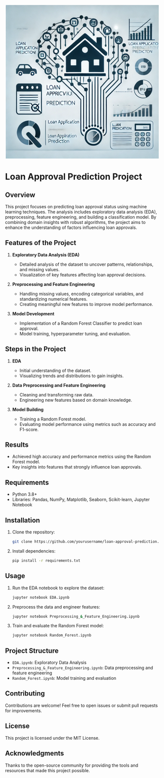 <div align="center">
  <img src="https://raw.githubusercontent.com/Rajarya2003/Loan-Approval-/main/loan_approval_image.webp" alt="Loan Approval Project" width="500">
</div>





# Loan Approval Prediction Project

## Overview
This project focuses on predicting loan approval status using machine learning techniques. The analysis includes exploratory data analysis (EDA), preprocessing, feature engineering, and building a classification model. By combining domain insights with robust algorithms, the project aims to enhance the understanding of factors influencing loan approvals.

## Features of the Project
1. **Exploratory Data Analysis (EDA)**
   - Detailed analysis of the dataset to uncover patterns, relationships, and missing values.
   - Visualization of key features affecting loan approval decisions.

2. **Preprocessing and Feature Engineering**
   - Handling missing values, encoding categorical variables, and standardizing numerical features.
   - Creating meaningful new features to improve model performance.

3. **Model Development**
   - Implementation of a Random Forest Classifier to predict loan approval.
   - Model training, hyperparameter tuning, and evaluation.

## Steps in the Project
1. **EDA**
   - Initial understanding of the dataset.
   - Visualizing trends and distributions to gain insights.

2. **Data Preprocessing and Feature Engineering**
   - Cleaning and transforming raw data.
   - Engineering new features based on domain knowledge.

3. **Model Building**
   - Training a Random Forest model.
   - Evaluating model performance using metrics such as accuracy and F1-score.

## Results
- Achieved high accuracy and performance metrics using the Random Forest model.
- Key insights into features that strongly influence loan approvals.

## Requirements
- Python 3.8+
- Libraries: Pandas, NumPy, Matplotlib, Seaborn, Scikit-learn, Jupyter Notebook

## Installation
1. Clone the repository:
   ```bash
   git clone https://github.com/yourusername/loan-approval-prediction.git
   ```
2. Install dependencies:
   ```bash
   pip install -r requirements.txt
   ```

## Usage
1. Run the EDA notebook to explore the dataset:
   ```bash
   jupyter notebook EDA.ipynb
   ```
2. Preprocess the data and engineer features:
   ```bash
   jupyter notebook Preprocessing_&_Feature_Engineering.ipynb
   ```
3. Train and evaluate the Random Forest model:
   ```bash
   jupyter notebook Random_Forest.ipynb
   ```

## Project Structure
- `EDA.ipynb`: Exploratory Data Analysis
- `Preprocessing_&_Feature_Engineering.ipynb`: Data preprocessing and feature engineering
- `Random_Forest.ipynb`: Model training and evaluation

## Contributing
Contributions are welcome! Feel free to open issues or submit pull requests for improvements.

## License
This project is licensed under the MIT License.

## Acknowledgments
Thanks to the open-source community for providing the tools and resources that made this project possible.

